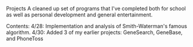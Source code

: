 Projects
A cleaned up set of programs that I've completed both for school as well as personal development and general entertainment.


Contents:
4/28: Implementation and analysis of Smith-Waterman's famous algorithm.
4/30: Added 3 of my earlier projects: GeneSearch, GeneBase, and PhoneToss

